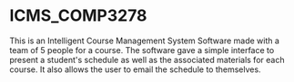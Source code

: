 # ICMS_COMP3278
 This is an Intelligent Course Management System Software made with a team of 5 people for a course. The software gave a simple interface to present a student's schedule as well as the associated materials for each course. It also allows the user to email the schedule to themselves.
